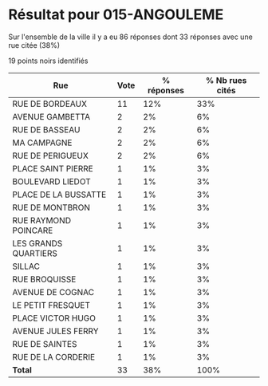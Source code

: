 # Résultat pour 015-ANGOULEME

Sur l'ensemble de la ville il y a eu 86 réponses dont 33 réponses avec une rue citée (38%)

19 points noirs identifiés

| Rue | Vote | % réponses | % Nb rues cités|
|-----|------|------------|----------------|
| RUE DE BORDEAUX | 11 | 12% | 33%|
| AVENUE GAMBETTA | 2 | 2% | 6%|
| RUE DE BASSEAU | 2 | 2% | 6%|
| MA CAMPAGNE | 2 | 2% | 6%|
| RUE DE PERIGUEUX | 2 | 2% | 6%|
| PLACE SAINT PIERRE | 1 | 1% | 3%|
| BOULEVARD LIEDOT | 1 | 1% | 3%|
| PLACE DE LA BUSSATTE | 1 | 1% | 3%|
| RUE DE MONTBRON | 1 | 1% | 3%|
| RUE RAYMOND POINCARE | 1 | 1% | 3%|
| LES GRANDS QUARTIERS | 1 | 1% | 3%|
| SILLAC | 1 | 1% | 3%|
| RUE BROQUISSE | 1 | 1% | 3%|
| AVENUE DE COGNAC | 1 | 1% | 3%|
| LE PETIT FRESQUET | 1 | 1% | 3%|
| PLACE VICTOR HUGO | 1 | 1% | 3%|
| AVENUE JULES FERRY | 1 | 1% | 3%|
| RUE DE SAINTES | 1 | 1% | 3%|
| RUE DE LA CORDERIE | 1 | 1% | 3%|
| **Total** | 33 | 38% | 100%|
